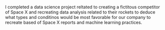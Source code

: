 I completed a data science project reltated to creating a fictitous competitor of Space X and recreating data analysis related to their rockets to deduce what types and conditinos would be most favorable for our company to recreate based of Space X reports and machine learning practices.
